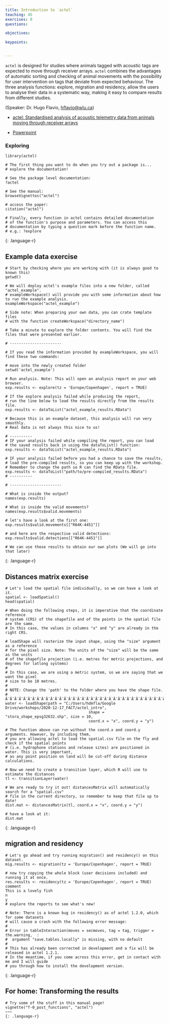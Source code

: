 ```yaml
---
title: Introduction to `actel`
teaching: 45
exercises: 0
questions:

objectives:

keypoints:


---
```


`actel` is designed for studies where animals tagged with acoustic tags are expected to move through receiver arrays. `actel` combines the advantages of automatic sorting and checking of animal movements with the possibility for user intervention on tags that deviate from expected behaviour. The three analysis functions: explore, migration and residency, allow the users to analyse their data in a systematic way, making it easy to compare results from different studies.


(Speaker: Dr. Hugo Flavio, hflavio@wlu.ca)

- [actel: Standardised analysis of acoustic telemetry data from animals moving through receiver arrays](../Resources/actel_paper_published_version.pdf)

- [Powerpoint](../Resources/actel_introduction.ppsx)

### Exploring
~~~
library(actel)

# The first thing you want to do when you try out a package is...
# explore the documentation!

# See the package level documentation:
?actel

# See the manual:
browseVignettes("actel")

# access the paper:
citation("actel")

# Finally, every function in actel contains detailed documentation
# of the function's purpose and parameters. You can access this
# documentation by typing a question mark before the function name.
# e.g.: ?explore
~~~
{: .language-r}

## Example data exercise

~~~
# Start by checking where you are working with (it is always good to known this)
getwd()

# We will deploy actel's example files into a new folder, called "actel_example".
# exampleWorkspace() will provide you with some information about how to run the example analysis.
exampleWorkspace("actel_example")

# Side note: When preparing your own data, you can crate template files
# with the function createWorkspace("directory_name")

# Take a minute to explore the folder contents. You will find the files that were presented earlier.

# -----------------------

# If you read the information provided by exampleWorkspace, you will find these two commands:

# move into the newly created folder
setwd('actel_example')

# Run analysis. Note: This will open an analysis report on your web browser.
exp.results <- explore(tz = 'Europe/Copenhagen', report = TRUE)

# If the explore analysis failed while producing the report,
# run the line below to load the results directly from the results file.
exp.results <- dataToList("actel_example_results.RData")

# Because this is an example dataset, this analysis will run very smoothly. 
# Real data is not always this nice to us!

# ----------
# IF your analysis failed while compiling the report, you can load 
# the saved results back in using the dataToList() function:
exp.results <- dataToList("actel_example_results.RData")

# IF your analysis failed before you had a chance to save the results,
# load the pre-compiled results, so you can keep up with the workshop.
# Remember to change the path so R can find the RData file.
exp.results <- dataToList("path/to/pre-compiled_results.RData")
# ----------

# -----------------------

# What is inside the output?
names(exp.results)

# What is inside the valid movements?
names(exp.results$valid.movements)

# let's have a look at the first one:
exp.results$valid.movements[["R64K-4451"]]

# and here are the respective valid detections:
exp.results$valid.detections[["R64K-4451"]]

# We can use these results to obtain our own plots (We will go into that later)
~~~
{: .language-r}


## Distances matrix exercise

~~~
# Let's load the spatial file individually, so we can have a look at it.
spatial <- loadSpatial()
head(spatial)

# When doing the following steps, it is imperative that the coordinate reference 
# system (CRS) of the shapefile and of the points in the spatial file are the same.
# In this case, the values in columns "x" and "y" are already in the right CRS.

# loadShape will rasterize the input shape, using the "size" argument as a reference
# for the pixel size. Note: The units of the "size" will be the same as the units
# of the shapefile projection (i.e. metres for metric projections, and degrees for latlong systems)
#
# In this case, we are using a metric system, so we are saying that we want the pixel
# size to be 10 metres.
#
# NOTE: Change the 'path' to the folder where you have the shape file.
# Â¨Â¨Â¨Â¨Â¨Â¨Â¨Â¨Â¨Â¨Â¨Â¨Â¨Â¨Â¨Â¨Â¨Â¨Â¨Â¨Â¨Â¨Â¨Â¨Â¨Â¨Â¨Â¨Â¨Â¨Â¨Â¨Â¨Â¨Â¨Â¨Â¨Â¨Â¨Â¨Â¨Â¨Â¨Â¨Â¨Â¨Â¨Â¨Â¨Â¨Â¨Â¨Â¨Â¨Â¨Â¨Â¨Â¨Â¨Â¨Â¨Â¨Â¨Â¨Â¨Â¨Â¨Â¨
water <- loadShape(path = "C:/Users/hdmfla/Google Drive/workshops/2020-12-17_FACT/actel_intro",
									 shape = "stora_shape_epsg32632.shp", size = 10,
									 coord.x = "x", coord.y = "y")

# The function above can run without the coord.x and coord.y arguments. However, by including them,
# you are allowing actel to load the spatial.csv file on the fly and check if the spatial points
# (i.e. hydrophone stations and release sites) are positioned in water. This is very important,
# as any point position on land will be cut-off during distance calculations.

# Now we need to create a transition layer, which R will use to estimate the distances
tl <- transitionLayer(water)

# We are ready to try it out! distancesMatrix will automatically search for a "spatial.csv"
# file in the current directory, so remember to keep that file up to date!
dist.mat <- distancesMatrix(tl, coord.x = "x", coord.y = "y")

# have a look at it:
dist.mat
~~~
{: .language-r}

## migration and residency

~~~
# Let's go ahead and try running migration() and residency() on this dataset.
mig.results <- migration(tz = 'Europe/Copenhagen', report = TRUE)

# now try copying the whole block (user decisions included) and running it at once.
res.results <- residency(tz = 'Europe/Copenhagen', report = TRUE)
comment
This is a lovely fish
n
y
# explore the reports to see what's new!

# Note: There is a known bug in residency() as of actel 1.2.0, which for some datasets
# will cause a crash with the following error message:
#
# Error in tableInteraction(moves = secmoves, tag = tag, trigger = the.warning,  : 
#  argument "save.tables.locally" is missing, with no default
#
# This has already been corrected in development and a fix will be released in actel 1.2.1.
# In the meantime, if you come across this error, get in contact with me and I will guide
# you through how to install the development version.
~~~
{: .language-r}

## For home: Transforming the results
```
# Try some of the stuff in this manual page!
vignette("f-0_post_functions", "actel")
~~~
{: .language-r}
